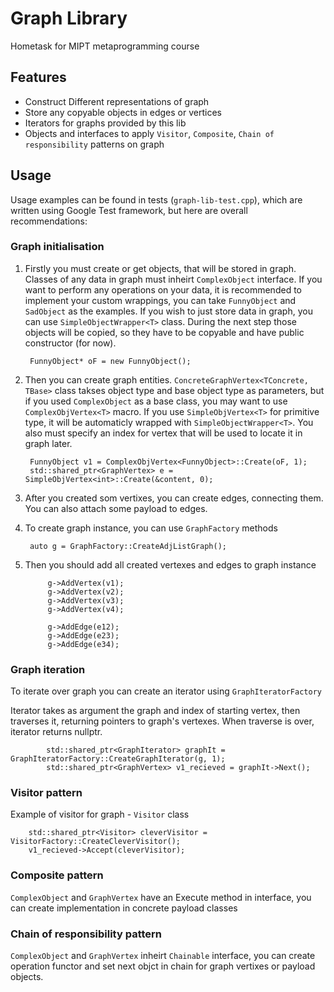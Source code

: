 # Graph Library

Hometask for MIPT metaprogramming course
## Features
- Construct Different representations of graph
- Store any copyable objects in edges or vertices
- Iterators for graphs provided by this lib
- Objects and interfaces to apply `Visitor`, `Composite`, `Chain of responsibility` patterns on graph

## Usage
Usage examples can be found in tests (`graph-lib-test.cpp`), which are written using Google Test framework, but here are overall recommendations:

### Graph initialisation

1. Firstly you must create or get objects, that will be stored in graph.
Classes of any data in graph must inheirt `ComplexObject` interface. If you want to perform any operations on your data, it is recommended to implement your custom wrappings, you can take `FunnyObject` and `SadObject` as the examples. If you wish to just store data in graph, you can use `SimpleObjectWrapper<T>` class. During the next step those objects will be copied, so they have to be copyable and have public constructor (for now).

        FunnyObject* oF = new FunnyObject();

2. Then you can create graph entities. `ConcreteGraphVertex<TConcrete, TBase>` class takses object type and base object type as parameters, but if you used `ComplexObject` as a base class, you may want to use `ComplexObjVertex<T>` macro. If you use `SimpleObjVertex<T>` for primitive type, it will be automaticly wrapped with `SimpleObjectWrapper<T>`. You also must specify an index for vertex that will be used to locate it in graph later.

        FunnyObject v1 = ComplexObjVertex<FunnyObject>::Create(oF, 1);
        std::shared_ptr<GraphVertex> e = SimpleObjVertex<int>::Create(&content, 0);

3. After you created som vertixes, you can create edges, connecting them. You can also attach some payload to edges.

4. To create graph instance, you can use `GraphFactory` methods

        auto g = GraphFactory::CreateAdjListGraph();

5. Then you should add all created vertexes and edges to graph instance

            g->AddVertex(v1);
            g->AddVertex(v2);
            g->AddVertex(v3);
            g->AddVertex(v4);

            g->AddEdge(e12);
            g->AddEdge(e23);
            g->AddEdge(e34);

### Graph iteration
To iterate over graph you can create an iterator using `GraphIteratorFactory`

Iterator takes as argument the graph and index of starting vertex, then traverses it, returning pointers to graph's vertexes. When traverse is over, iterator returns nullptr.

        	std::shared_ptr<GraphIterator> graphIt = GraphIteratorFactory::CreateGraphIterator(g, 1);
	        std::shared_ptr<GraphVertex> v1_recieved = graphIt->Next();


### Visitor pattern
Example of visitor for graph - `Visitor` class

	    std::shared_ptr<Visitor> cleverVisitor = VisitorFactory::CreateCleverVisitor();
	    v1_recieved->Accept(cleverVisitor);


### Composite pattern
`ComplexObject` and `GraphVertex` have an Execute method in interface, you can create implementation in concrete payload classes


### Chain of responsibility pattern
`ComplexObject` and `GraphVertex` inheirt `Chainable` interface, you can create operation functor and set next objct in chain for graph vertixes or payload objects.
